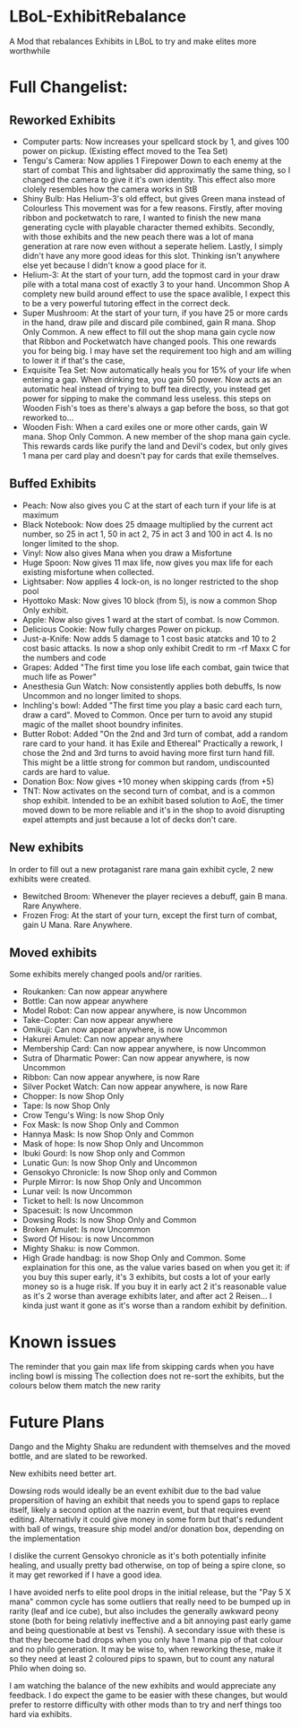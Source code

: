 # LBoL-ExhibitRebalance
A Mod that rebalances Exhibits in LBoL to try and make elites more worthwhile

# Full Changelist:
## Reworked Exhibits
- Computer parts: Now increases your spellcard stock by 1, and gives 100 power on pickup. (Existing effect moved to the Tea Set)
- Tengu's Camera: Now applies 1 Firepower Down to each enemy at the start of combat
This and lightsaber did approximatly the same thing, so I changed the camera to give it it's own identity. This effect also more clolely resembles how the camera works in StB
- Shiny Bulb: Has Helium-3's old effect, but gives Green mana instead of Colourless
This movement was for a few reasons. Firstly, after moving ribbon and pocketwatch to rare, I wanted to finish the new mana generating cycle with playable character themed exhibits. Secondly, with those exhibits and the new peach there was a lot of mana generation at rare now even without a seperate heliem. Lastly, I simply didn't have any more good ideas for this slot. Thinking isn't anywhere else yet because I didn't know a good place for it.
- Helium-3: At the start of your turn, add the topmost card in your draw pile with a total mana cost of exactly 3 to your hand. Uncommon Shop
A complety new build around effect to use the space avalible, I expect this to be a very powerful tutoring effect in the correct deck.
- Super Mushroom: At the start of your turn, if you have 25 or more cards in the hand, draw pile and discard pile combined, gain R mana. Shop Only Common.
A new effect to fill out the shop mana gain cycle now that Ribbon and Pocketwatch have changed pools. This one rewards you for being big. I may have set the requirement too high and am willing to lower it if that's the case,
- Exquisite Tea Set: Now automatically heals you for 15% of your life when entering a gap. When drinking tea, you gain 50 power.
Now acts as an automatic heal instead of trying to buff tea directly, you instead get power for sipping to make the command less useless. this steps on Wooden Fish's toes as there's always a gap before the boss, so that got reworked to...
- Wooden Fish: When a card exiles one or more other cards, gain W mana. Shop Only Common.
A new member of the shop mana gain cycle. This rewards cards like purify the land and Devil's codex, but only gives 1 mana per card play and doesn't pay for cards that exile themselves.

## Buffed Exhibits
- Peach: Now also gives you C at the start of each turn if your life is at maximum
- Black Notebook: Now does 25 dmaage multiplied by the current act number, so 25 in act 1, 50 in act 2, 75 in act 3 and 100 in act 4. Is no longer limited to the shop.
- Vinyl: Now also gives Mana when you draw a Misfortune
- Huge Spoon: Now gives 11 max life, now gives you max life for each existing misfortune when collected.
- Lightsaber: Now applies 4 lock-on, is no longer restricted to the shop pool
- Hyottoko Mask: Now gives 10 block (from 5), is now a common Shop Only exhibit.
- Apple: Now also gives 1 ward at the start of combat. Is now Common.
- Delicious Cookie: Now fully charges Power on pickup. 
- Just-a-Knife: Now adds 5 damage to 1 cost basic atatcks and 10 to 2 cost basic attacks. Is now a shop only exhibit
Credit to rm -rf Maxx C for the numbers and code
- Grapes: Added "The first time you lose life each combat, gain twice that much life as Power"
- Anesthesia Gun Watch: Now consistently applies both debuffs, Is now Uncommon and no longer limited to shops.
- Inchling's bowl: Added "The first time you play a basic card each turn, draw a card". Moved to Common.
Once per turn to avoid any stupid magic of the mallet shoot boundry infinites.
- Butter Robot: Added "On the 2nd and 3rd turn of combat, add a random rare card to your hand. it has Exile and Ethereal"
Practically a rework, I chose the 2nd and 3rd turns to avoid having more first turn hand fill. This might be a little strong for common but random, undiscounted cards are hard to value. 
- Donation Box: Now gives +10 money when skipping cards (from +5)
- TNT: Now activates on the second turn of combat, and is a common shop exhibit.
Intended to be an exhibit based solution to AoE, the timer moved down to be more reliable and it's in the shop to avoid disrupting expel attempts and just because a lot of decks don't care.

## New exhibits
In order to fill out a new protaganist rare mana gain exhibit cycle, 2 new exhibits were created.

- Bewitched Broom: Whenever the player recieves a debuff, gain B mana. Rare Anywhere.
- Frozen Frog: At the start of your turn, except the first turn of combat, gain U Mana. Rare Anywhere.

## Moved exhibits
Some exhibits merely changed pools and/or rarities.

- Roukanken: Can now appear anywhere
- Bottle: Can now appear anywhere
- Model Robot: Can now appear anywhere, is now Uncommon
- Take-Copter: Can now appear anywhere
- Omikuji: Can now appear anywhere, is now Uncommon
- Hakurei Amulet: Can now appear anywhere
- Membership Card: Can now appear anywhere, is now Uncommon
- Sutra of Dharmatic Power: Can now appear anywhere, is now Uncommon
- Ribbon: Can now appear anywhere, is now Rare
- Silver Pocket Watch: Can now appear anywhere, is now Rare
- Chopper: Is now Shop Only
- Tape: Is now Shop Only
- Crow Tengu's Wing: Is now Shop Only
- Fox Mask: Is now Shop Only and Common
- Hannya Mask: Is now Shop Only and Common
- Mask of hope: Is now Shop Only and Uncommon
- Ibuki Gourd: Is now Shop only and Common
- Lunatic Gun: Is now Shop Only and Uncommon
- Gensokyo Chronicle: Is now Shop only and Common
- Purple Mirror: Is now Shop Only and Uncommon
- Lunar veil: Is now Uncommon
- Ticket to hell: Is now Uncommon
- Spacesuit: Is now Uncommon
- Dowsing Rods: Is now Shop Only and Common
- Broken Amulet: Is now Uncommon
- Sword Of Hisou: is now Uncommon
- Mighty Shaku: is now Common.
- High Grade handbag: is now Shop Only and Common.
Some explaination for this one, as the value varies based on when you get it: if you buy this super early, it's 3 exhibits, but costs a lot of your early money so is a huge risk. If you buy it in early act 2 it's reasonable value as it's 2 worse than average exhibits later, and after act 2 Reisen... I kinda just want it gone as it's worse than a random exhibit by definition.

# Known issues
The reminder that you gain max life from skipping cards when you have incling bowl is missing
The collection does not re-sort the exhibits, but the colours below them match the new rarity

# Future Plans
Dango and the Mighty Shaku are redundent with themselves and the moved bottle, and are slated to be reworked.

New exhibits need better art.

Dowsing rods would ideally be an event exhibit due to the bad value propersition of having an exhibit that needs you to spend gaps to replace itself, likely a second option at the nazrin event, but that requires event editing. Alternativly it could give money in some form but that's redundent with ball of wings, treasure ship model and/or donation box, depending on the implementation

I dislike the current Gensokyo chronicle as it's both potentially infinite healing, and usually pretty bad otherwise, on top of being a spire clone, so it may get reworked if I have a good idea.

I have avoided nerfs to elite pool drops in the initial release, but the "Pay 5 X mana" common cycle has some outliers that really need to be bumped up in rarity (leaf and ice cube), but also includes the generally awkward peony stone (both for being relativly ineffective and a bit annoying past early game and being questionable at best vs Tenshi). A secondary issue with these is that they become bad drops when you only have 1 mana pip of that colour and no philo generation. It may be wise to, when reworking these, make it so they need at least 2 coloured pips to spawn, but to count any natural Philo when doing so.

I am watching the balance of the new exhibits and would appreciate any feedback. I do expect the game to be easier with these changes, but would prefer to restorre difficulty with other mods than to try and nerf things too hard via exhibits.
